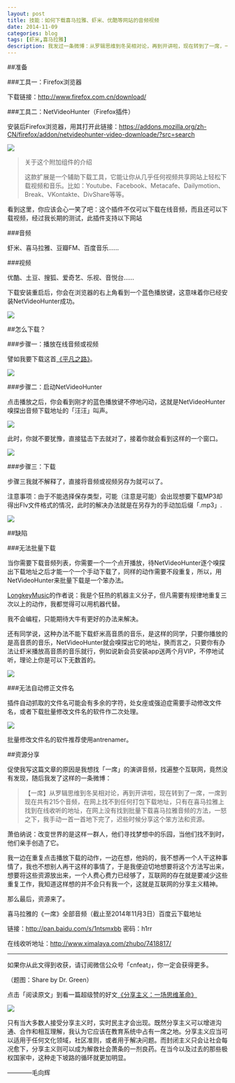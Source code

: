 ```yaml
---
layout: post
title: 技能：如何下载喜马拉雅、虾米、优酷等网站的音频视频
date: 2014-11-09
categories: blog
tags: [虾米,喜马拉雅]
description: 我发过一条微博：从罗辑思维到冬吴相对论，再到开讲啦，现在转到了一席，一席到现在共有215个音频，在网上找不到任何打包下载地址，只有在喜马拉雅上找到在线收听的地址，在网上没有找到批量下载喜马拉雅音频的方法，一怒之下，我手动一首一首地下完了，迟些时候分享这个笨方法和资源。现在我要完成它。
---
```


##准备

###工具一：Firefox浏览器

下载链接：http://www.firefox.com.cn/download/


###工具二：NetVideoHunter（Firefox插件）

安装后Firefox浏览器，用其打开此链接：https://addons.mozilla.org/zh-CN/firefox/addon/netvideohunter-video-downloade/?src=search

![](http://cnfeat.qiniudn.com/Image-000-11-03-20-48.png)

>关于这个附加组件的介绍
>
>这款扩展是一个辅助下载工具，它能让你从几乎任何视频共享网站上轻松下载视频和音乐。比如：Youtube、Facebook、Metacafe、Dailymotion、Break、VKontakte、DivShare等等。

看到这里，你应该会心一笑了吧：这个插件不仅可以下载在线音频，而且还可以下载视频，经过我长期的测试，此插件支持以下网站

###音频

虾米、喜马拉雅、豆瓣FM、百度音乐……

###视频

优酷、土豆、搜狐、爱奇艺、乐视、音悦台……

下载安装重启后，你会在浏览器的右上角看到一个蓝色播放键，这意味着你已经安装NetVideoHunter成功。

![](http://cnfeat.qiniudn.com/Image-000-11-03-20-58_110314_085920_PM.jpg)


##怎么下载？

###步骤一：播放在线音频或视频

譬如我要下载这首[《平凡之路》](http://www.xiami.com/song/1773346501?spm=a1z1s.2943549.226669510.9.p1salr&from=search_popup_song)。

![](http://cnfeat.qiniudn.com/Image-000-11-03-21-06.png)


###步骤二：启动NetVideoHunter

点击播放之后，你会看到刚才的蓝色播放键不停地闪动，这就是NetVideoHunter嗅探出音频下载地址的「汪汪」叫声。

![](http://cnfeat.qiniudn.com/Image-000-11-03-20-58_110314_085920_PM.jpg)

此时，你就不要犹豫，直接猛击下去就对了，接着你就会看到这样的一个窗口。

![](http://cnfeat.qiniudn.com/Image-000-11-03-21-10_110314_091429_PM.jpg)

###步骤三：下载

步骤三我就不解释了，直接将音频或视频另存为就可以了。

注意事项：由于不能选择保存类型，可能（注意是可能）会出现想要下载MP3却得出Flv文件格式的情况，此时的解决办法就是在另存为的手动加后缀「.mp3」.

![](http://cnfeat.qiniudn.com/Image-000-11-03-21-18_110314_091927_PM.jpg)

##缺陷

###无法批量下载

当你需要下载音频列表，你需要一个一个点开播放，待NetVideoHunter逐个嗅探出下载地址之后才能一个一个手动下载了，同样的动作需要不段重复，所以，用NetVideoHunter来批量下载是一个笨办法。

[LongkeyMusic](http://blog.sina.com.cn/s/blog_7c0e247f0100r6v7.html)的作者说：我是个狂热的机器主义分子，但凡需要有规律地重复三次以上的动作，我都觉得可以用机器代替。

我不会编程，只能期待大牛有更好的办法来解决。

还有同学说，这种办法不能下载虾米高音质的音乐，是这样的同学，只要你播放的是高音质的音乐，NetVideoHunter就会嗅探出它的地址，换而言之，只要你有办法让虾米播放高音质的音乐就行，例如说新会员安装app送两个月VIP，不停地试听，理论上你是可以下无数首的。


![](http://cnfeat.qiniudn.com/Image-000-11-03-21-26.png)

###无法自动修正文件名

插件自动抓取的文件名可能会有多余的字符，处女座或强迫症需要手动修改文件名，或者下载批量修改文件名的软件作二次处理。

![](http://cnfeat.qiniudn.com/Image-000-11-03-21-29_110314_092948_PM.jpg)

批量修改文件名的软件推荐使用antrenamer。

##资源分享

促使我写这篇文章的原因是我想找「一席」的演讲音频，找遍整个互联网，竟然没有发现，随后我发了这样的一条微博：

>【一席】从罗辑思维到冬吴相对论，再到开讲啦，现在转到了一席，一席到现在共有215个音频，在网上找不到任何打包下载地址，只有在喜马拉雅上找到在线收听的地址，在网上没有找到批量下载喜马拉雅音频的方法，一怒之下，我手动一首一首地下完了，迟些时候分享这个笨方法和资源。

萧伯纳说：改变世界的是这样一群人，他们寻找梦想中的乐园，当他们找不到时，他们亲手创造了它。

我一边在重复点击播放下载的动作，一边在想，他妈的，我不想再一个人干这种事情了，我也不想别人再干这样的事情了，于是我便迫切地想要将这个方法写出来，想要将这些资源放出来，一个人费心费力已经够了，互联网的存在就是要减少这些重复工作，我知道这样想的并不会只有我一个，这就是互联网的分享主义精神。

那么最后，资源来了。

喜马拉雅的《一席》全部音频（截止至2014年11月3日）百度云下载地址

链接：http://pan.baidu.com/s/1ntsmxbb 密码：h1rr

在线收听地址：http://www.ximalaya.com/zhubo/7418817/


----

如果你从此文得到收获，请订阅微信公众号「cnfeat」，你一定会获得更多。

（题图：Share by Dr. Green）

点击「阅读原文」到看一篇超级赞的好文[《分享主义：一场思维革命》](http://www.douban.com/group/topic/14021837/)

![](http://cnfeat.qiniudn.com/signitrue-2014-09-28.jpg)


只有当大多数人接受分享主义时，实时民主才会出现。既然分享主义可以增进沟通、合作和相互理解，我认为它应该在教育系统中占有一席之地。分享主义应当可以适用于任何文化领域，社区准则，或者用于解决问题。而封闭主义只会让社会每况愈下，分享主义则可以成为解救社会萧条的一剂良药。在当今以及过去的那些极权国家中，这种走下坡路的循环就更加明显。 

————毛向辉




